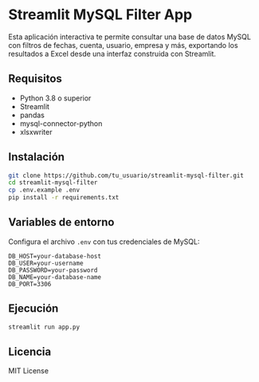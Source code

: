 # Streamlit MySQL Filter App

Esta aplicación interactiva te permite consultar una base de datos MySQL con filtros de fechas, cuenta, usuario, empresa y más, exportando los resultados a Excel desde una interfaz construida con Streamlit.

## Requisitos

- Python 3.8 o superior
- Streamlit
- pandas
- mysql-connector-python
- xlsxwriter

## Instalación

```bash
git clone https://github.com/tu_usuario/streamlit-mysql-filter.git
cd streamlit-mysql-filter
cp .env.example .env
pip install -r requirements.txt
```

## Variables de entorno

Configura el archivo `.env` con tus credenciales de MySQL:

```
DB_HOST=your-database-host
DB_USER=your-username
DB_PASSWORD=your-password
DB_NAME=your-database-name
DB_PORT=3306
```

## Ejecución

```bash
streamlit run app.py
```

## Licencia

MIT License
